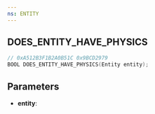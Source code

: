 ```yaml
---
ns: ENTITY
---
```

## DOES_ENTITY_HAVE_PHYSICS

```c
// 0xA512B3F1B2A0B51C 0x9BCD2979
BOOL DOES_ENTITY_HAVE_PHYSICS(Entity entity);
```

## Parameters
* **entity**:
